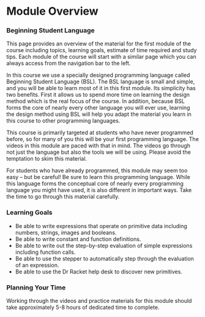 # Module Overview

### Beginning Student Language

This page provides an overview of the material for the first module of the course including topics, learning goals, estimate of time required and study tips. Each module of the course will start with a similar page which you can always access from the navigation bar to the left.

In this course we use a specially designed programming language called Beginning Student Language (BSL). The BSL language is small and simple, and you will be able to learn most of it in this first module. Its simplicity has two benefits. First it allows us to spend more time on learning the design method which is the real focus of the course. In addition, because BSL forms the core of nearly every other language you will ever use, learning the design method using BSL will help you adapt the material you learn in this course to other programming languages.

This course is primarily targeted at students who have never programmed before, so for many of you this will be your first programming language. The videos in this module are paced with that in mind. The videos go through not just the language but also the tools we will be using. Please avoid the temptation to skim this material.

For students who have already programmed, this module may seem too easy – but be careful! Be sure to learn this programming language. While this language forms the conceptual core of nearly every programming language you might have used, it is also different in important ways. Take the time to go through this material carefully.

### Learning Goals

- Be able to write expressions that operate on primitive data including numbers, strings, images and booleans.
- Be able to write constant and function definitions.
- Be able to write out the step-by-step evaluation of simple expressions including function calls.
- Be able to use the stepper to automatically step through the evaluation of an expression.
- Be able to use the Dr Racket help desk to discover new primitives.


### Planning Your Time

Working through the videos and practice materials for this module should take approximately 5-8 hours of dedicated time to complete.






